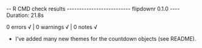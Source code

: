 
-- R CMD check results -------------------------- flipdownr 0.1.0 ----
Duration: 21.8s

0 errors √ | 0 warnings √ | 0 notes √

+ I've added many new themes for the countdown objects (see README). 
